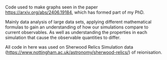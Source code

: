 Code used to make graphs seen in the paper https://arxiv.org/abs/2406.19184, which has formed part of my PhD.

Mainly data analysis of large data sets, applying different mathematical formulas to gain an understanding of how our simulations compare to current observables. 
As well as understanding the properties in each simulation that cause the observable quantities to differ.

All code in here was used on Sherwood Relics Simulation data (https://www.nottingham.ac.uk/astronomy/sherwood-relics/) of reionisation.

